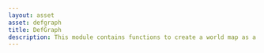 ```yaml
---
layout: asset
asset: defgraph
title: DefGraph
description: This module contains functions to create a world map as a shape of a graph and the ability to manipulate it at any time, easily see debug drawing of this graph and move game objects inside of this graph with utilizing auto pathfinder.
---
```

